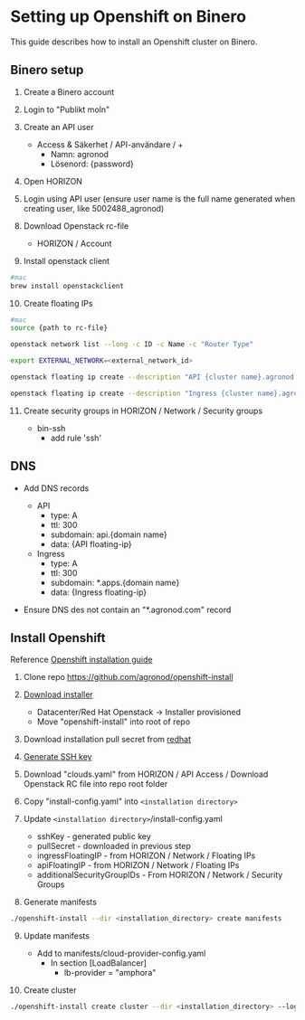 # Setting up Openshift on Binero

This guide describes how to install an Openshift cluster on Binero.

## Binero setup

1. Create a Binero account

2. Login to "Publikt moln"

3. Create an API user
    - Access & Säkerhet / API-användare / +
      - Namn: agronod
      - Lösenord: {password}

4. Open HORIZON

5. Login using API user (ensure user name is the full name generated when creating user, like 5002488_agronod)

<!-- 6. Generate key pair for cluster node SSH access
    - TODO

7. Lägg till nyckeln i HORIZON
    - Compute / Key Pairs / Import Public Key
      - Key Pair Name: agronod-key
      - Key Type: SSH Key
      - Public Key: kopiera in public key från tidigare steg -->

8. Download Openstack rc-file 
    - HORIZON / Account

9. Install openstack client

```bash
#mac
brew install openstackclient
```

10. Create floating IPs

```bash
#mac
source {path to rc-file}

openstack network list --long -c ID -c Name -c "Router Type"

export EXTERNAL_NETWORK=<external_network_id>

openstack floating ip create --description "API {cluster name}.agronod.com" $EXTERNAL_NETWORK

openstack floating ip create --description "Ingress {cluster name}.agronod.com" $EXTERNAL_NETWORK
```

11. Create security groups in HORIZON / Network / Security groups

    - bin-ssh
        - add rule 'ssh'

## DNS

- Add DNS records
    - API
      - type: A
      - ttl: 300
      - subdomain: api.{domain name}
      - data: {API floating-ip}
    - Ingress
      - type: A
      - ttl: 300
      - subdomain: *.apps.{domain name}
      - data: {Ingress floating-ip}

- Ensure DNS des not contain an "*.agronod.com" record

## Install Openshift

Reference [Openshift installation guide](https://docs.openshift.com/container-platform/4.11/installing/installing_openstack/installing-openstack-installer-custom.html)

<!-- 1. Download [openshift installer](https://mirror.openshift.com/pub/openshift-v4/clients/ocp/latest/)

    - Select installation file based on the installation computer OS -->

1. Clone repo https://github.com/agronod/openshift-install

2. [Download installer](https://console.redhat.com/openshift/create)

    - Datacenter/Red Hat Openstack -> Installer provisioned
    - Move "openshift-install" into root of repo

3. Download installation pull secret from [redhat](https://console.redhat.com/openshift/install/pull-secret)

4. [Generate SSH key](https://docs.openshift.com/container-platform/4.11/installing/installing_openstack/installing-openstack-installer-custom.html#ssh-agent-using_installing-openstack-installer-custom)

5. Download "clouds.yaml" from HORIZON / API Access / Download Openstack RC file into repo root folder

6. Copy "install-config.yaml" into ```<installation directory>```

7. Update ```<installation directory>```/install-config.yaml

    - sshKey - generated public key
    - pullSecret - downloaded in previous step
    - ingressFloatingIP - from HORIZON / Network / Floating IPs
    - apiFloatingIP - from HORIZON / Network / Floating IPs
    - additionalSecurityGroupIDs - From HORIZON / Network / Security Groups

8. Generate manifests

```bash
./openshift-install --dir <installation_directory> create manifests
```

9. Update manifests

    - Add to manifests/cloud-provider-config.yaml
      - In section [LoadBalancer]
        - lb-provider = "amphora"

10. Create cluster

```bash
./openshift-install create cluster --dir <installation_directory> --log-level=debug
```
